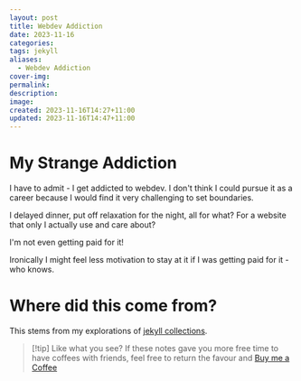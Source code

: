 ```yaml
---
layout: post
title: Webdev Addiction
date: 2023-11-16
categories: 
tags: jekyll
aliases:
  - Webdev Addiction
cover-img: 
permalink: 
description: 
image: 
created: 2023-11-16T14:27+11:00
updated: 2023-11-16T14:47+11:00
---
```

# My Strange Addiction
I have to admit - I get addicted to webdev.
I don't think I could pursue it as a career because I would find it very challenging to set boundaries.

I delayed dinner, put off relaxation for the night, all for what? For a website that only I actually use and care about?

I'm not even getting paid for it!

Ironically I might feel less motivation to stay at it if I was getting paid for it - who knows.

# Where did this come from?
This stems from my explorations of [jekyll collections](2023-11-16-jekyll-collections).
>[!tip] Like what you see?
>If these notes gave you more free time to have coffees with friends, feel free to return the favour and [Buy me a Coffee](https://www.buymeacoffee.com/peterfmcnair)